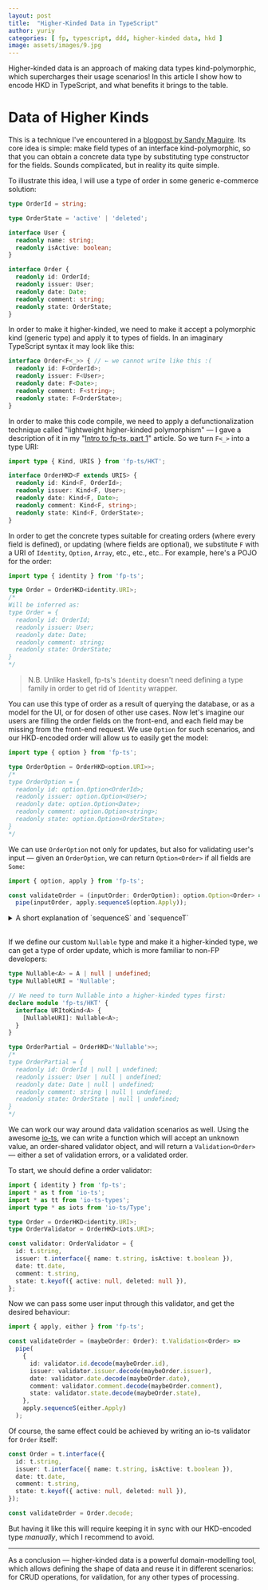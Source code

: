 ```yaml
---
layout: post
title:  "Higher-Kinded Data in TypeScript"
author: yuriy
categories: [ fp, typescript, ddd, higher-kinded data, hkd ]
image: assets/images/9.jpg
---
```


Higher-kinded data is an approach of making data types kind-polymorphic, which supercharges their usage scenarios! In this article I show how to encode HKD in TypeScript, and what benefits it brings to the table.

<!--more-->

# Data of Higher Kinds

This is a technique I've encountered in a [blogpost by Sandy Maguire](https://reasonablypolymorphic.com/blog/higher-kinded-data/). Its core idea is simple: make field types of an interface kind-polymorphic, so that you can obtain a concrete data type by substituting type constructor for the fields. Sounds complicated, but in reality its quite simple.

To illustrate this idea, I will use a type of order in some generic e-commerce solution:

```ts
type OrderId = string;

type OrderState = 'active' | 'deleted';

interface User {
  readonly name: string;
  readonly isActive: boolean;
}

interface Order {
  readonly id: OrderId;
  readonly issuer: User;
  readonly date: Date;
  readonly comment: string;
  readonly state: OrderState;
}
```

In order to make it higher-kinded, we need to make it accept a polymorphic kind (generic type) and apply it to types of fields. In an imaginary TypeScript syntax it may look like this:

```ts
interface Order<F<_>> { // ← we cannot write like this :(
  readonly id: F<OrderId>;
  readonly issuer: F<User>;
  readonly date: F<Date>;
  readonly comment: F<string>;
  readonly state: F<OrderState>;
}
```

In order to make this code compile, we need to apply a defunctionalization technique called "lightweight higher-kinded polymorphism" — I gave a description of it in my "[Intro to fp-ts, part 1](https://ybogomolov.me/01-higher-kinded-types)" article. So we turn `F<_>` into a type URI:

```ts
import type { Kind, URIS } from 'fp-ts/HKT';

interface OrderHKD<F extends URIS> {
  readonly id: Kind<F, OrderId>;
  readonly issuer: Kind<F, User>;
  readonly date: Kind<F, Date>;
  readonly comment: Kind<F, string>;
  readonly state: Kind<F, OrderState>;
}
```

In order to get the concrete types suitable for creating orders (where every field is defined), or updating (where fields are optional), we substitute `F` with a URI of `Identity`, `Option`, `Array`, etc., etc., etc.. For example, here's a POJO for the order:

```ts
import type { identity } from 'fp-ts';

type Order = OrderHKD<identity.URI>;
/*
Will be inferred as:
type Order = {
  readonly id: OrderId;
  readonly issuer: User;
  readonly date: Date;
  readonly comment: string;
  readonly state: OrderState;
}
*/
```

> N.B. Unlike Haskell, fp-ts's `Identity` doesn't need defining a type family in order to get rid of `Identity` wrapper.

You can use this type of order as a result of querying the database, or as a model for the UI, or for dosen of other use cases. Now let's imagine our users are filling the order fields on the front-end, and each field may be missing from the front-end request. We use `Option` for such scenarios, and our HKD-encoded order will allow us to easily get the model:

```ts
import type { option } from 'fp-ts';

type OrderOption = OrderHKD<option.URI>>;
/*
type OrderOption = {
  readonly id: option.Option<OrderId>;
  readonly issuer: option.Option<User>;
  readonly date: option.Option<Date>;
  readonly comment: option.Option<string>;
  readonly state: option.Option<OrderState>;
}
*/
```

We can use `OrderOption` not only for updates, but also for validating user's input — given an `OrderOption`, we can return `Option<Order>` if all fields are `Some`:

```ts
import { option, apply } from 'fp-ts';

const validateOrder = (inputOrder: OrderOption): option.Option<Order> =>
  pipe(inputOrder, apply.sequenceS(option.Apply));
```

<details>
  <summary>A short explanation of `sequenceS` and `sequenceT`</summary>
  
For those who hasn't worked with `sequenceS` and `sequenceT` functions from `fp-ts/Apply` module before, here's a short explanation. Both `sequenceX` functions work with a colleciton of wrapped into some computation context `F` values — `sequenceT` works with tuples, `sequenceS` works with records, — and return a combined value wrapped in the same context `F`:

```ts
// Again, in imaginary simplified syntax:
const sequenceT: <F, A, B, C, ...>(
  fa: F<A>, 
  fb: F<B>, 
  fc: F<C>, 
  ...
) => F<[A, B, C, ...]>;

const sequenceS: <F, A, B, C, ...>(
  fs: { [fieldA]: F<A>, [fieldB]: F<B>, [fieldC]: F<C>, ... }
) => F<{ [fieldA]: A, [fieldB]: B, [fieldC]: C, ... }>;
```

To put it even more simply, `sequenceT`/`sequenceS` "swap" the type of `F` and type of tuple/record inside out:

- we had a tuple of `F`s → we get a `F` of a tuple,
- we had a record of `F`s → we get a `F` of a record.

</details>
<br />

If we define our custom `Nullable` type and make it a higher-kinded type, we can get a type of order update, which is more familiar to non-FP developers:

```ts
type Nullable<A> = A | null | undefined;
type NullableURI = 'Nullable';

// We need to turn Nullable into a higher-kinded types first:
declare module 'fp-ts/HKT' {
  interface URItoKind<A> {
    [NullableURI]: Nullable<A>;
  }
}

type OrderPartial = OrderHKD<'Nullable'>>;
/*
type OrderPartial = {
  readonly id: OrderId | null | undefined;
  readonly issuer: User | null | undefined;
  readonly date: Date | null | undefined;
  readonly comment: string | null | undefined;
  readonly state: OrderState | null | undefined;
}
*/
```

We can work our way around data validation scenarios as well. Using the awesome [io-ts](https://github.com/gcanti/io-ts), we can write a function which will accept an unknown value, an order-shared validator object, and will return a `Validation<Order>` — either a set of validation errors, or a validated order.

To start, we should define a order validator:

```ts
import { identity } from 'fp-ts';
import * as t from 'io-ts';
import * as tt from 'io-ts-types';
import type * as iots from 'io-ts/Type';

type Order = OrderHKD<identity.URI>;
type OrderValidator = OrderHKD<iots.URI>;

const validator: OrderValidator = {
  id: t.string,
  issuer: t.interface({ name: t.string, isActive: t.boolean }),
  date: tt.date,
  comment: t.string,
  state: t.keyof({ active: null, deleted: null }),
};
```

Now we can pass some user input through this validator, and get the desired behaviour:

```ts
import { apply, either } from 'fp-ts';

const validateOrder = (maybeOrder: Order): t.Validation<Order> =>
  pipe(
    {
      id: validator.id.decode(maybeOrder.id),
      issuer: validator.issuer.decode(maybeOrder.issuer),
      date: validator.date.decode(maybeOrder.date),
      comment: validator.comment.decode(maybeOrder.comment),
      state: validator.state.decode(maybeOrder.state),
    },
    apply.sequenceS(either.Apply)
  );
```

Of course, the same effect could be achieved by writing an io-ts validator for `Order` itself:

```ts
const Order = t.interface({
  id: t.string,
  issuer: t.interface({ name: t.string, isActive: t.boolean }),
  date: tt.date,
  comment: t.string,
  state: t.keyof({ active: null, deleted: null }),
});

const validateOrder = Order.decode;
```

But having it like this will require keeping it in sync with our HKD-encoded type *manually*, which I recommend to avoid.

---

As a conclusion — higher-kinded data is a powerful domain-modelling tool, which allows defining the shape of data and reuse it in different scenarios: for CRUD operations, for validation, for any other types of processing.
